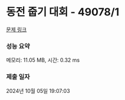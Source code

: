 # 동전 줍기 대회 - 49078/1 

[문제 링크](https://level.goorm.io/exam/49078/%EB%8F%99%EC%A0%84-%EC%A4%8D%EA%B8%B0-%EB%8C%80%ED%9A%8C/quiz/1) 

### 성능 요약

메모리: 11.05 MB, 시간: 0.32 ms

### 제출 일자

2024년 10월 05일 19:07:03

